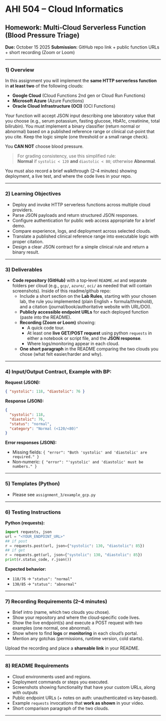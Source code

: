 # AHI 504 – Cloud Informatics
## Homework: Multi‑Cloud Serverless Function (Blood Pressure Triage)

**Due:** October 15 2025 
**Submission:** GitHub repo link + public function URLs + short recording (Zoom or Loom)

---

### 1) Overview
In this assignment you will implement the **same HTTP serverless function** in **at least two** of the following clouds:
- **Google Cloud** (Cloud Functions 2nd gen or Cloud Run Functions)
- **Microsoft Azure** (Azure Functions)
- **Oracle Cloud Infrastructure (OCI)** (OCI Functions)

Your function will accept JSON input describing one laboratory value that you choose (e.g., serum potassium, fasting glucose, HbA1c, creatinine, total bilirubin). You must implement a binary classifier (return normal or abnormal) based on a published reference range or clinical cut-point that you cite. Keep the logic simple (one threshold or a small range check).

You **CAN NOT** choose blood pressure. 

> For grading consistency, use this simplified rule:  
> **Normal** if `systolic < 120` **and** `diastolic < 80`; otherwise **Abnormal**.

You must also record a brief walkthrough (2–4 minutes) showing deployment, a live test, and where the code lives in your repo.

---

### 2) Learning Objectives
- Deploy and invoke HTTP serverless functions across multiple cloud providers.
- Parse JSON payloads and return structured JSON responses.
- Configure authentication for public web access appropriate for a brief demo.
- Compare experience, logs, and deployment across selected clouds.
- Translate a published clinical reference range into executable logic with proper citation.
- Design a clear JSON contract for a simple clinical rule and return a binary result.

---

### 3) Deliverables
- **Code repository (GitHub)** with a top‑level `README.md` and separate folders per cloud (e.g., `gcp/`, `azure/`, `oci/` as needed that will contain screenshots). Inside of this readme/github repo:   
    - Include a short section on the **Lab Rules**, starting with your chosen lab, the rule you implemented (plain English + formula/threshold), and a citation (journal/book/authoritative website with URL/DOI).
    - **Publicly accessible endpoint URLs** for each deployed function (paste into the README).  
    - **Recording (Zoom or Loom)** showing:
        - A quick code tour.
        - At least one **live GET/POST request** using python `requests` in either a notebook or script file, and the **JSON response**.
        - Where logs/monitoring appear in each cloud.
    - **One short paragraph** in the README comparing the two clouds you chose (what felt easier/harder and why).

---

### 4) Input/Output Contract, Example with BP: 
**Request (JSON):**
```json
{ "systolic": 118, "diastolic": 76 }
```

**Response (JSON):**
```json
{
  "systolic": 118,
  "diastolic": 76,
  "status": "normal",
  "category": "Normal (<120/<80)"
}
```

**Error responses (JSON):**
- Missing fields: `{ "error": "Both 'systolic' and 'diastolic' are required." }`
- Non‑numeric: `{ "error": "'systolic' and 'diastolic' must be numbers." }`

---

### 5) Templates (Python)

- Please see `assignment_3/example_gcp.py` 

---

### 6) Testing Instructions


**Python (requests):**
```python
import requests, json
url = "<YOUR_ENDPOINT_URL>"
## if post 
r = requests.post(url, json={"systolic": 130, "diastolic": 85})
## if get 
r = requests.get(url, json={"systolic": 130, "diastolic": 85})
print(r.status_code, r.json())
```

**Expected behavior:**
- `118/76` → `"status": "normal"`
- `130/85` → `"status": "abnormal"`

---

### 7) Recording Requirements (2–4 minutes)
- Brief intro (name, which two clouds you chose).
- Show your repository and where the cloud‑specific code lives.
- Show the live endpoint(s) and execute a POST request with two examples (one normal, one abnormal).
- Show where to find **logs** or **monitoring** in each cloud’s portal.
- Mention any gotchas (permissions, runtime version, cold starts).

Upload the recording and place a **shareable link** in your README.

---

### 8) README Requirements
- Cloud environments used and regions.
- Deployment commands or steps you executed.
- Screenshots showing functionality that have your custom URLs, along with outputs
- Public endpoint URLs (+ notes on auth: unauthenticated vs key‑based).
- Example `requests` invocations that **work as shown** in your video.
- Short comparison paragraph of the two clouds.

---
